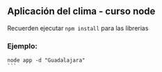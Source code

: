 ## Aplicación del clima - curso node

Recuerden ejecutar ```npm install``` para las librerias

### Ejemplo:

````
node app -d "Guadalajara"
```